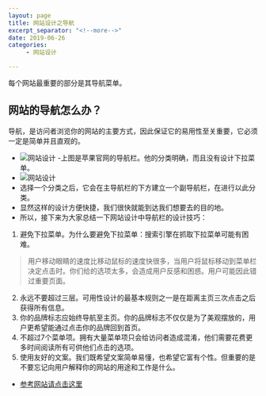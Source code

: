 ```yaml
---
layout: page
title: 网站设计之导航
excerpt_separator: "<!--more-->"
date: 2019-06-26
categories:
     - 网站设计

---
```

每个网站最重要的部分是其导航菜单。
<!--more-->
## 网站的导航怎么办？
导航，是访问者浏览你的网站的主要方式，因此保证它的易用性至关重要，它必须一定是简单并且直观的。
- ![网站设计](https://gitee.com/EdisonQXF/Xiaofeng/raw/gh-pages/assets/images/WZSJposts4.png)
-上图是苹果官网的导航栏。他的分类明确，而且没有设计下拉菜单。
- ![网站设计](https://gitee.com/EdisonQXF/Xiaofeng/raw/gh-pages/assets/images/WZSJposts5.png)
- 选择一个分类之后，它会在主导航栏的下方建立一个副导航栏，在进行以此分类。
- 显然这样的设计方便快捷，我们很快就能到达我们想要去的目的地。
- 所以，接下来为大家总结一下网站设计中导航栏的设计技巧：
1. 避免下拉菜单。为什么要避免下拉菜单：搜索引擎在抓取下拉菜单可能有困难。
> 用户移动眼睛的速度比移动鼠标的速度快很多，当用户将鼠标移动到菜单栏决定点击时。你们给的选项太多，会造成用户反感和困惑。用户可能因此错过重要页面。
2. 永远不要超过三层。可用性设计的最基本规则之一是在距离主页三次点击之后获得所有信息。
3. 你的品牌标志应始终导航至主页。你的品牌标志不仅仅是为了美观摆放的，用户更希望能通过点击你的品牌回到首页。
4. 不超过7个菜单项。拥有大量菜单项只会给访问者造成混淆，他们需要花费更多时间阅读所有可供他们点击的选项。
5. 使用友好的文案。我们既希望文案简单易懂，也希望它富有个性。但重要的是不要忘记向用户解释你的网站的用途和工作是什么。
- [参考网站请点击这里](https://www.apple.com/cn/?afid=p238%7Chh3gLWNe_mtid_18707vxu38484&cid=aos-CN-kwha-brand)
